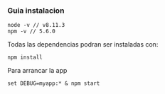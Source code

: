 ### Guia instalacion
    node -v // v8.11.3
    npm -v // 5.6.0

Todas las dependencias podran ser instaladas con:

    npm install

Para arrancar la app
    
    set DEBUG=myapp:* & npm start

